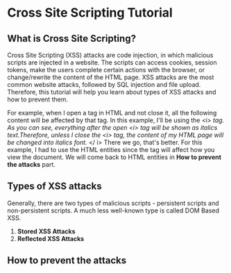 # Cross Site Scripting Tutorial

## What is Cross Site Scripting?
Cross Site Scripting (XSS) attacks are code injection, in which malicious scripts are injected in a website. The scripts can access cookies, session tokens, make the users complete certain actions with the browser, or change/rewrite the content of the HTML page.
XSS attacks are the most common website attacks, followed by SQL injection and file upload. Therefore, this tutorial will help you learn about types of XSS attacks and how to prevent them.

For example, when I open a tag in HTML and not close it, all the following content will be affected by that tag. In this example, I'll be using the &lt;i&gt; *tag. As you can see, everything after the open &lt;i&gt; tag will be shown as italics text.Therefore, unless I close the &lt;i&gt; tag, the content of my HTML page will be changed into italics font.* &lt;&#47; i&gt; There we go, that's better. For this example, I had to use the HTML entities since the tag will affect how you view the document. We will come back to HTML entities in **How to prevent the attacks** part.

## Types of XSS attacks
Generally, there are two types of malicious scripts - persistent scripts and non-persistent scripts. A much less well-known type is called DOM Based XSS. 
1. **Stored XSS Attacks** 
2. **Reflected XSS Attacks**

## How to prevent the attacks


